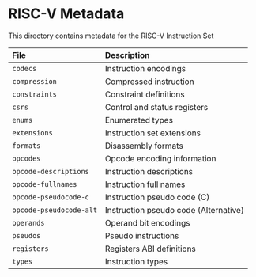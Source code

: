 # RISC-V Metadata

This directory contains metadata for the RISC-V Instruction Set

|File|Description|
|:---|:----------|
|`codecs`               |Instruction encodings|
|`compression`          |Compressed instruction|
|`constraints`          |Constraint definitions|
|`csrs`                 |Control and status registers|
|`enums`                |Enumerated types|
|`extensions`           |Instruction set extensions|
|`formats`              |Disassembly formats|
|`opcodes`              |Opcode encoding information|
|`opcode-descriptions`  |Instruction descriptions|
|`opcode-fullnames`     |Instruction full names|
|`opcode-pseudocode-c`  |Instruction pseudo code (C)|
|`opcode-pseudocode-alt`|Instruction pseudo code (Alternative)|
|`operands`             |Operand bit encodings|
|`pseudos`              |Pseudo instructions|
|`registers`            |Registers ABI definitions|
|`types`                |Instruction types|
